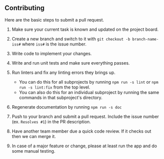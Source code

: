 ## Contributing

Here are the basic steps to submit a pull request.

1. Make sure your current task is known and updated on the project board.

1. Create a new branch and switch to it with `git checkout -b branch-name-iss#` where `iss#` is the issue number.

1. Write code to implement your changes.

1. Write and run unit tests and make sure everything passes.

1. Run linters and fix any linting errors they brings up.
    * You can do this for all subprojects by running `npm run -s lint` or `npm run -s lint:fix` from the top level.
    * You can also do this for an individual subproject by running the same commands in that subproject's directory.

1. Regenerate documentation by running `npm run -s doc`

1. Push to your branch and submit a pull request. Include the issue number (ex. `Resolves #1`) in the PR description.

1. Have another team member due a quick code review. If it checks out then we can merge it.

1. In case of a major feature or change, please at least run the app and do some manual testing.
